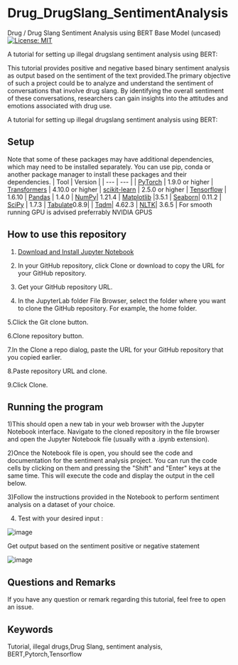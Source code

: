 # Drug_DrugSlang_SentimentAnalysis
Drug / Drug Slang Sentiment Analysis using BERT Base Model (uncased)
[![License: MIT](https://img.shields.io/badge/License-MIT-yellow.svg)](https://opensource.org/licenses/MIT)

A tutorial for setting up illegal drugslang sentiment analysis using BERT:


This tutorial provides positive and negative based binary sentiment analysis as output based on the sentiment of the text provided.The primary objective of such a project could be to analyze and understand the sentiment of conversations that involve drug slang. By identifying the overall sentiment of these conversations, researchers can gain insights into the attitudes and emotions associated with drug use.

A tutorial for setting up illegal drugslang sentiment analysis using BERT:
## Setup
Note that some of these packages may have additional dependencies, which may need to be installed separately. You can use pip, conda or another package manager to install these packages and their dependencies.
| Tool      | Version |
| ---       |  ---    |
| [PyTorch](https://pytorch.org/) | 1.9.0 or higher
| [Transformers](https://huggingface.co/transformers/) | 4.10.0 or higher
| [scikit-learn](https://scikit-learn.org/stable/install.html) | 2.5.0 or higher
| [Tensorflow](https://www.tensorflow.org/install) | 1.6.10
| [Pandas](https://pandas.pydata.org/) | 1.4.0
| [NumPy](https://numpy.org/)| 1.21.4
| [Matplotlib](https://matplotlib.org/ ) |3.5.1 
| [Seaborn](https://seaborn.pydata.org/)| 0.11.2
| [SciPy](https://www.scipy.org/) | 1.7.3
| [Tabulate](https://pypi.org/project/tabulate/)0.8.9| 
| [Tqdm](https://pypi.org/project/tqdm/)| 4.62.3
| [NLTK](https://www.nltk.org/)| 3.6.5
| For smooth running GPU is advised preferrably NVIDIA GPUS 

## How to use this repository

1. [Download and Install Jupyter Notebook](https://jupyter.org/.)

2. In your GitHub repository, click Clone or download to copy the URL for your GitHub repository.

3. Get your GitHub repository URL.

4. In the JupyterLab folder File Browser, select the folder where you want to clone the GitHub repository. For example, the home folder.

5.Click the Git clone button.

6.Clone repository button.

7.In the Clone a repo dialog, paste the URL for your GitHub repository that you copied earlier.

8.Paste repository URL and clone.

9.Click Clone.

## Running the program
1)This should open a new tab in your web browser with the Jupyter Notebook interface. Navigate to the cloned repository in the file browser and open the Jupyter Notebook file (usually with a .ipynb extension).

2)Once the Notebook file is open, you should see the code and documentation for the sentiment analysis project. You can run the code cells by clicking on them and pressing the "Shift" and "Enter" keys at the same time. This will execute the code and display the output in the cell below.

3)Follow the instructions provided in the Notebook to perform sentiment analysis on a dataset of your choice.

4) Test with your desired input : 


![image](https://user-images.githubusercontent.com/84602565/222916823-3387193a-e05c-4cbf-a13c-b4bf697338fc.png)


Get output based on the sentiment positive or negative statement


![image](https://user-images.githubusercontent.com/84602565/222916957-ee48a238-bca8-45b4-bbcc-c5e8a3324cb0.png)


 
## Questions and Remarks

If you have any question or remark regarding this tutorial, feel free to open an issue.


## Keywords

Tutorial, illegal drugs,Drug Slang, sentiment analysis, BERT,Pytorch,Tensorflow
